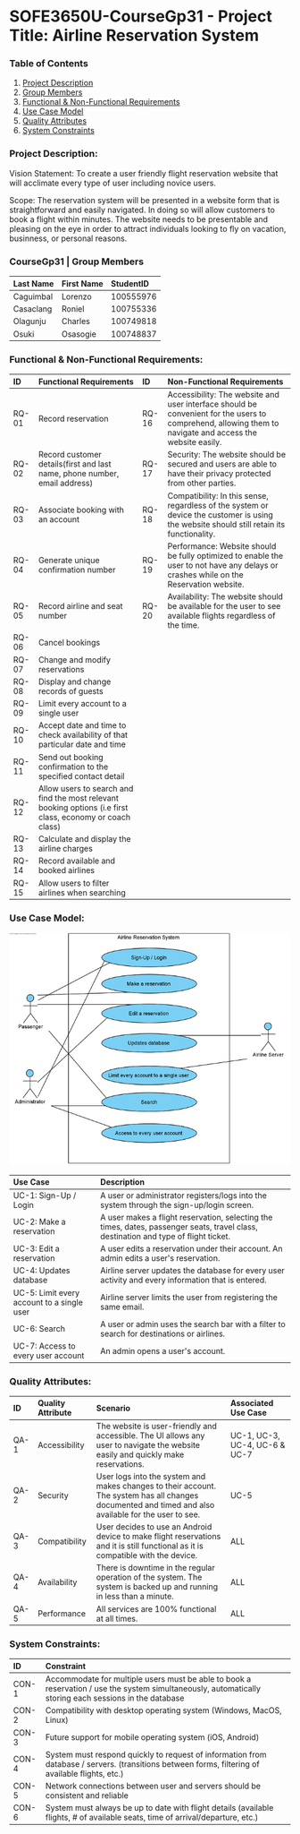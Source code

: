 # SOFE3650U-CourseGp31 - Project Title: Airline Reservation System
### Table of Contents
1) [Project Description](###Project-Description)
2) [Group Members](###CourseGp31-|-Group-Members)
3) [Functional & Non-Functional Requirements](###Functional-&-Non-Functional-Requirements)
4) [Use Case Model](###Use-Case-Model)
5) [Quality Attributes](###Quality-Attributes)
6) [System Constraints](###System-Constraints)

### Project Description:
Vision Statement: To create a user friendly flight reservation website that will acclimate every type of user including novice users.

Scope: The reservation system will be presented in a website form that is straightforward and easily navigated. In doing so will allow customers to book a flight within minutes. The website needs to be presentable and pleasing on the eye in order to attract individuals looking to fly on vacation, businness, or personal reasons.

### CourseGp31 | Group Members
|Last Name|First Name|StudentID|
|:--------|:---------|:--------|
|Caguimbal|Lorenzo   |100555976|
|Casaclang|Roniel    |100755336|
|Olagunju |Charles   |100749818|
|Osuki    |Osasogie  |100748837|

### Functional & Non-Functional Requirements:
|ID|Functional Requirements|ID|Non-Functional Requirements|
|:---|:---|:---|:---|
|RQ-01|Record reservation|RQ-16|Accessibility: The website and user interface should be convenient for the users to comprehend, allowing them to navigate and access the website easily.|
|RQ-02|Record customer details(first and last name, phone number, email address)|RQ-17|Security: The website should be secured and users are able to have their privacy protected from other parties.|
|RQ-03|Associate booking with an account|RQ-18|Compatibility: In this sense, regardless of the system or device the customer is using the website should still retain its functionality.
|RQ-04|Generate unique confirmation number|RQ-19|Performance: Website should be fully optimized to enable the user to not have any delays or crashes while on the Reservation website.|
|RQ-05|Record airline and seat number|RQ-20|Availability: The website should be available for the user to see available flights regardless of the time.|
|RQ-06|Cancel bookings|
|RQ-07|Change and modify reservations|
|RQ-08|Display and change records of guests|
|RQ-09|Limit every account to a single user|
|RQ-10|Accept date and time to check availability of that particular date and time|
|RQ-11|Send out booking confirmation to the specified contact detail|
|RQ-12|Allow users to search and find the most relevant booking options (i.e first class, economy or coach class)|
|RQ-13|Calculate and display the airline charges|
|RQ-14|Record available and booked airlines|
|RQ-15|Allow users to filter airlines when searching|

### Use Case Model:
![alt text](https://github.com/SOFE3650U-CourseGp31/finalProject/blob/master/projectDeliverables2/Use%20Case%20Model.png "Use Code Model")

| Use Case      | Description  | 
| :------------- |:-------------|
| UC-1: Sign-Up / Login     | A user or administrator registers/logs into the system through the sign-up/login screen. |
| UC-2: Make a reservation      | A user makes a flight reservation, selecting the times, dates, passenger seats, travel class, destination and type of flight ticket. |
| UC-3: Edit a reservation | A user edits a reservation under their account. An admin edits a user's reservation.       |
| UC-4: Updates database | Airline server updates the database for every user activity and every information that is entered.    |
| UC-5: Limit every account to a single user | Airline server limits the user from registering the same email.    |
| UC-6: Search | A user or admin uses the search bar with a filter to search for destinations or airlines.    |
| UC-7: Access to every user account | An admin opens a user's account.   |


### Quality Attributes:
| ID | Quality Attribute | Scenario | Associated Use Case
|:---|:---|:---|:---|
| QA-1 | Accessibility   | The website is user-friendly and accessible. The UI allows any user to navigate the website easily and quickly make reservations. | UC-1, UC-3, UC-4, UC-6 & UC-7
| QA-2 | Security        | User logs into the system and makes changes to their account. The system has all changes documented and timed and also available for the user to see.| UC-5
| QA-3 | Compatibility   | User decides to use an Android device to make flight reservations and it is still functional as it is compatible with the device.| ALL
| QA-4 | Availability    | There is downtime in the regular operation of the system. The system is backed up and running in less than a minute.      | ALL
| QA-5 | Performance     | All services are 100% functional at all times.          | ALL

### System Constraints:
|ID|Constraint|
|:---|:---|
|CON-1| Accommodate for multiple users must be able to book a reservation / use the system simultaneously, automatically storing each sessions in the database|
|CON-2| Compatibility with desktop operating system (Windows, MacOS, Linux) |
|CON-3| Future support for mobile operating system (iOS, Android) |
|CON-4| System must respond quickly to request of information from database / servers. (transitions between forms, filtering of available flights, etc.) |
|CON-5| Network connections between user and servers should be consistent and reliable |
|CON-6| System must always be up to date with flight details (available flights, # of available seats, time of arrival/departure, etc.)
